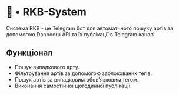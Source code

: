 # 🤖 • RKB-System

Система RKB - це Telegram бот для автоматчного пошуку артів за допомогою Danbooru API та їх публікації в Telegram каналі.

## Функціонал
- Пошук випадкового арту.
- Фільтрування артів за допомогою заблокованих тегів.
- Пошук артів за випадковим обов'язковим тегом.
- Виконання самостійної щогодинної публікації.